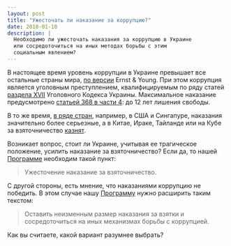```yaml
---
layout: post
title: "Ужесточать ли наказание за коррупцию?"
date: 2018-01-10
description: |
  Необходимо ли ужесточать наказания за коррупцию в Украине
  или сосредоточиться на иных методах борьбы с этим
  социальным явлением?
---
```


В настоящее время уровень коррупции в Украине превышает все остальные
страны мира, [по версии](http://news.liga.net/ua/news/politics/14730211-reyting_korupts_e_y_ukra_na_na_pershomu_m_sts_sered_41_kra_ni.htm)
Ernst & Young. При этом коррупция является уголовным преступлением,
квалифицируемым по ряду статей
[раздела XVII](http://zakon3.rada.gov.ua/laws/show/2341-14/page11)
Уголовного Кодекса Украины. Максимальное наказание предусмотрено
[статьей 368 в части 4](http://zakon3.rada.gov.ua/laws/show/2341-14/page12):
до 12 лет лишения свободы.

В то же время, [в ряде стран](https://ria.ru/economy/20081209/156824060.html),
например, в США и Сингапуре, наказания значительно более серьезные,
а в Китае, Ираке, Тайланде или на Кубе за взяточничество
[казнят](https://www.facenews.ua/articles/2016/305114/).

Возникает вопрос, стоит ли Украине, учитывая ее трагическое положение,
усилить наказание за взяточничество? Если да, то нашей [Программе](/program.html)
необходим такой пункт:

> Ужесточение наказание за взяточничество.

С другой стороны, есть мнение, что наказаниями коррупцию не победить.
В этом случае нашу [Программу](/program.html) нужно расширить таким текстом:

> Оставить неизменным размер наказания за взятки и сосредоточиться
на иных механизмах борьбы с коррупцией.

Как вы считаете, какой вариант разумнее выбрать?
